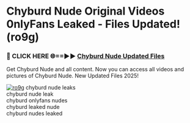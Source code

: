 # Chyburd Nude Original Videos 0nlyFans Leaked - Files Updated! (ro9g)

<h3>🔴 CLICK HERE 🌐==►► <a href="https://tinyurl.com/52m3yx9h" rel="nofollow">Chyburd Nude Updated Files</a></h3>

Get Chyburd Nude and all content. Now you can access all videos and pictures of Chyburd Nude. New Updated Files 2025!

[![ro9g](https://i.imgur.com/TnHtlc8.gif)](https://tinyurl.com/52m3yx9h)
chyburd nude leaks<br>
chyburd nude leak<br>
chyburd onlyfans nudes<br>
chyburd leaked nude<br>
chyburd nudes leaked